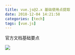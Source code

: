 ```yaml
---
title: vue.js@2.x 基础使用点提取
date: 2018-12-04 14:21:58
categories: [tech]
tags: [vue.js]
---
```


官方文档基础要点

<escape><!-- more --></escape>

![](/images/vuejs2.x-xmind/c533fcd2-f78c-11e8-aa9e-525400ac2e73.png)